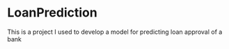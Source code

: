 # LoanPrediction
This is a project I used to develop a model for predicting loan approval of a bank
